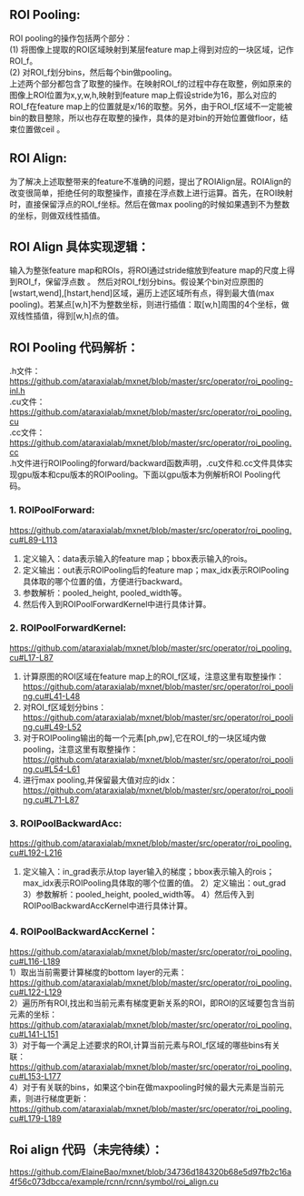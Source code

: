 ## ROI Pooling:
ROI pooling的操作包括两个部分：  
(1)	将图像上提取的ROI区域映射到某层feature map上得到对应的一块区域，记作ROI_f。  
(2)	对ROI_f划分bins，然后每个bin做pooling。  
上述两个部分都包含了取整的操作。在映射ROI_f的过程中存在取整，例如原来的图像上ROI位置为x,y,w,h,映射到feature map上假设stride为16，那么对应的ROI_f在feature map上的位置就是x/16的取整。另外，由于ROI_f区域不一定能被bin的数目整除，所以也存在取整的操作，具体的是对bin的开始位置做floor，结束位置做ceil  。

## ROI Align: 
为了解决上述取整带来的feature不准确的问题，提出了ROIAlign层。ROIAlign的改变很简单，拒绝任何的取整操作，直接在浮点数上进行运算。首先，在ROI映射时，直接保留浮点的ROI_f坐标。然后在做max pooling的时候如果遇到不为整数的坐标，则做双线性插值。  

## ROI Align 具体实现逻辑：
输入为整张feature map和ROIs，将ROI通过stride缩放到feature map的尺度上得到ROI_f，保留浮点数  。
然后对ROI_f划分bins。假设某个bin对应原图的[wstart,wend],[hstart,hend]区域，遍历上述区域所有点，得到最大值(max pooling)。若某点[w,h]不为整数坐标，则进行插值：取[w,h]周围的4个坐标，做双线性插值，得到[w,h]点的值。  

## ROI Pooling 代码解析：
.h文件：https://github.com/ataraxialab/mxnet/blob/master/src/operator/roi_pooling-inl.h  
.cu文件：https://github.com/ataraxialab/mxnet/blob/master/src/operator/roi_pooling.cu  
.cc文件：https://github.com/ataraxialab/mxnet/blob/master/src/operator/roi_pooling.cc  
.h文件进行ROIPooling的forward/backward函数声明，.cu文件和.cc文件具体实现gpu版本和cpu版本的ROIPooling。下面以gpu版本为例解析ROI Pooling代码。  

### 1.	ROIPoolForward: 
https://github.com/ataraxialab/mxnet/blob/master/src/operator/roi_pooling.cu#L89-L113
1)	定义输入：data表示输入的feature map；bbox表示输入的rois。  
2)	定义输出：out表示ROIPooling后的feature map；max_idx表示ROIPooling具体取的哪个位置的值，方便进行backward。  
3)	参数解析：pooled_height, pooled_width等。   
4)	然后传入到ROIPoolForwardKernel中进行具体计算。    
 
### 2.	ROIPoolForwardKernel:
https://github.com/ataraxialab/mxnet/blob/master/src/operator/roi_pooling.cu#L17-L87   
1)	计算原图的ROI区域在feature map上的ROI_f区域，注意这里有取整操作：   
https://github.com/ataraxialab/mxnet/blob/master/src/operator/roi_pooling.cu#L41-L48   
2)	对ROI_f区域划分bins：   
https://github.com/ataraxialab/mxnet/blob/master/src/operator/roi_pooling.cu#L49-L52   
3)	对于ROIPooling输出的每一个元素[ph,pw],它在ROI_f的一块区域内做pooling，注意这里有取整操作：  
https://github.com/ataraxialab/mxnet/blob/master/src/operator/roi_pooling.cu#L54-L61  
4)	进行max pooling,并保留最大值对应的idx：   
https://github.com/ataraxialab/mxnet/blob/master/src/operator/roi_pooling.cu#L71-L87  

### 3. ROIPoolBackwardAcc:    
https://github.com/ataraxialab/mxnet/blob/master/src/operator/roi_pooling.cu#L192-L216
1) 定义输入：in_grad表示从top layer输入的梯度；bbox表示输入的rois；max_idx表示ROIPooling具体取的哪个位置的值。
2）定义输出：out_grad
3）参数解析：pooled_height, pooled_width等。
4）然后传入到ROIPoolBackwardAccKernel中进行具体计算。

### 4. ROIPoolBackwardAccKernel：  
https://github.com/ataraxialab/mxnet/blob/master/src/operator/roi_pooling.cu#L116-L189      
1）取出当前需要计算梯度的bottom layer的元素：     
https://github.com/ataraxialab/mxnet/blob/master/src/operator/roi_pooling.cu#L122-L129   
2）遍历所有ROI,找出和当前元素有梯度更新关系的ROI，即ROI的区域要包含当前元素的坐标：      
https://github.com/ataraxialab/mxnet/blob/master/src/operator/roi_pooling.cu#L141-L151   
3）对于每一个满足上述要求的ROI,计算当前元素与ROI_f区域的哪些bins有关联：   
https://github.com/ataraxialab/mxnet/blob/master/src/operator/roi_pooling.cu#L153-L177   
4）对于有关联的bins，如果这个bin在做maxpooling时候的最大元素是当前元素，则进行梯度更新：   
https://github.com/ataraxialab/mxnet/blob/master/src/operator/roi_pooling.cu#L179-L189   


## Roi align 代码（未完待续）：  
https://github.com/ElaineBao/mxnet/blob/34736d184320b68e5d97fb2c16a4f56c073dbcca/example/rcnn/rcnn/symbol/roi_align.cu  